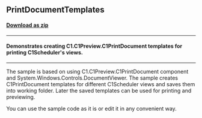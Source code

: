 ## PrintDocumentTemplates
#### [Download as zip](https://downgit.github.io/#/home?url=https://github.com/GrapeCity/ComponentOne-WPF-Samples/tree/master/NET_4.5.2/C1.WPF.Schedule/CS/PrintDocTemplates)
____
#### Demonstrates creating C1.C1Preview.C1PrintDocument templates for printing C1Scheduler's views.
____
The sample is based on using C1.C1Preview.C1PrintDocument component and System.Windows.Controls.DocumentViewer.
The sample creates C1PrintDocument templates for different C1Scheduler views and saves them into working folder. 
Later the saved templates can be used for printing and previewing.

You can use the sample code as it is or edit it in any convenient way.


